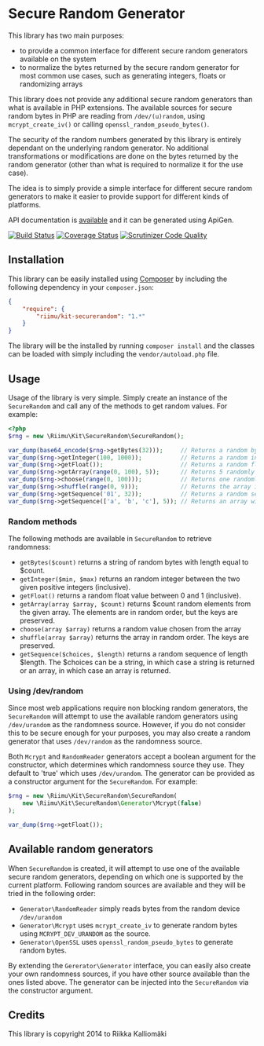 # Secure Random Generator #

This library has two main purposes:

  * to provide a common interface for different secure random generators
    available on the system
  * to normalize the bytes returned by the secure random generator for most
    common use cases, such as generating integers, floats or randomizing arrays

This library does not provide any additional secure random generators than what
is available in PHP extensions. The available sources for secure random bytes
in PHP are reading from `/dev/(u)random`, using `mcrypt_create_iv()` or calling
`openssl_random_pseudo_bytes()`.

The security of the random numbers generated by this library is entirely
dependant on the underlying random generator. No additional transformations or
modifications are done on the bytes returned by the random generator (other than
what is required to normalize it for the use case).

The idea is to simply provide a simple interface for different secure random
generators to make it easier to provide support for different kinds of
platforms.

API documentation is [available](http://kit.riimu.net/api/securerandom/) and it
can be generated using ApiGen.

[![Build Status](https://travis-ci.org/Riimu/Kit-SecureRandom.svg?branch=master)](https://travis-ci.org/Riimu/Kit-SecureRandom)
[![Coverage Status](https://coveralls.io/repos/Riimu/Kit-SecureRandom/badge.png)](https://coveralls.io/r/Riimu/Kit-SecureRandom)
[![Scrutinizer Code Quality](https://scrutinizer-ci.com/g/Riimu/Kit-SecureRandom/badges/quality-score.png?b=master)](https://scrutinizer-ci.com/g/Riimu/Kit-SecureRandom/?branch=master)

## Installation ##

This library can be easily installed using [Composer](http://getcomposer.org/)
by including the following dependency in your `composer.json`:

```json
{
    "require": {
        "riimu/kit-securerandom": "1.*"
    }
}
```

The library will be the installed by running `composer install` and the classes
can be loaded with simply including the `vendor/autoload.php` file.

## Usage ##

Usage of the library is very simple. Simply create an instance of the
`SecureRandom` and call any of the methods to get random values. For example:

```php
<?php
$rng = new \Riimu\Kit\SecureRandom\SecureRandom();

var_dump(base64_encode($rng->getBytes(32)));     // Returns a random byte string
var_dump($rng->getInteger(100, 1000));           // Returns a random integer between 100 and 1000
var_dump($rng->getFloat());                      // Returns a random float between 0 and 1
var_dump($rng->getArray(range(0, 100), 5));      // Returns 5 randomly selected elements from the array
var_dump($rng->choose(range(0, 100)));           // Returns one randomly chosen value from the array
var_dump($rng->shuffle(range(0, 9)));            // Returns the array in random order
var_dump($rng->getSequence('01', 32));           // Returns a random sequence of 0s and 1s with length of 32
var_dump($rng->getSequence(['a', 'b', 'c'], 5)); // Returns an array with 5 elements randomly chosen from 'a', 'b', and 'c'
```

### Random methods ###

The following methods are available in `SecureRandom` to retrieve randomness:

  * `getBytes($count)` returns a string of random bytes with length equal to
    $count.
  * `getInteger($min, $max)` returns an random integer between the two given
    positive integers (inclusive).
  * `getFloat()` returns a random float value between 0 and 1 (inclusive).
  * `getArray(array $array, $count)` returns $count random elements from the
    given array. The elements are in random order, but the keys are preserved.
  * `choose(array $array)` returns a random value chosen from the array
  * `shuffle(array $array)` returns the array in random order. The keys are
    preserved.
  * `getSequence($choices, $length)` returns a random sequence of length
    $length. The $choices can be a string, in which case a string is returned
    or an array, in which case an array is returned.

### Using /dev/random ###

Since most web applications require non blocking random generators, the
`SecureRandom` will attempt to use the available random generators using
`/dev/urandom` as the randomness source. However, if you do not consider this
to be secure enough for your purposes, you may also create a random generator
that uses `/dev/random` as the randomness source.

Both `Mcrypt` and `RandomReader` generators accept a boolean argument for the
constructor, which determines which randomness source they use. They default to
'true' which uses `/dev/urandom`. The generator can be provided as a
constructor argument for the `SecureRandom`. For example:

```php
$rng = new \Riimu\Kit\SecureRandom\SecureRandom(
    new \Riimu\Kit\SecureRandom\Generator\Mcrypt(false)
);

var_dump($rng->getFloat());
```

## Available random generators ##

When `SecureRandom` is created, it will attempt to use one of the available
secure random generators, depending on which one is supported by the current
platform. Following random sources are available and they will be tried in the
following order:

  * `Generator\RandomReader` simply reads bytes from the random device
    `/dev/urandom`
  * `Generator\Mcrypt` uses `mcrypt_create_iv` to generate random bytes using
    `MCRYPT_DEV_URANDOM` as the source.
  * `Generator\OpenSSL` uses `openssl_random_pseudo_bytes` to generate random
    bytes.

By extending the `Gererator\Generator` interface, you can easily also create
your own randomness sources, if you have other source available than the ones
listed above. The generator can be injected into the `SecureRandom` via the
constructor argument.

## Credits ##

This library is copyright 2014 to Riikka Kalliomäki
